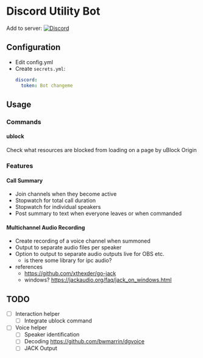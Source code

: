 # Discord Utility Bot

Add to server: [![Discord](https://img.shields.io/badge/Discord-%235865F2.svg?style=flat&logo=discord&logoColor=white)](https://discord.com/api/oauth2/authorize?client_id=1066509605556977724&permissions=8&scope=applications.commands%20bot)

## Configuration
* Edit config.yml
* Create `secrets.yml`:
    ```yaml
    discord:
      token: Bot changeme
    ```

## Usage
### Commands
#### ublock
Check what resources are blocked from loading on a page by uBlock Origin

### Features
#### Call Summary
* Join channels when they become active
* Stopwatch for total call duration
* Stopwatch for individual speakers
* Post summary to text when everyone leaves or when commanded
#### Multichannel Audio Recording
* Create recording of a voice channel when summoned
* Output to separate audio files per speaker
* Option to output to separate audio outputs live for OBS etc.
    * is there some library for ipc audio?
* references
  * https://github.com/xthexder/go-jack
  * windows? https://jackaudio.org/faq/jack_on_windows.html


## TODO
* [ ] Interaction helper
  * [ ] Integrate ublock command
* [ ] Voice helper
  * [ ] Speaker identification
  * [ ] Decoding https://github.com/bwmarrin/dgvoice
  * [ ] JACK Output 